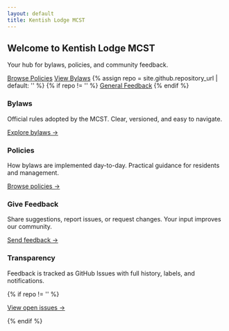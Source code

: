 ```yaml
---
layout: default
title: Kentish Lodge MCST
---
```


<section class="hero">
  <div class="container">
    <h1>Welcome to Kentish Lodge MCST</h1>
    <p>Your hub for bylaws, policies, and community feedback.</p>
    <div class="actions">
      <a class="btn" href="{{ '/policies/' | relative_url }}">Browse Policies</a>
      <a class="btn" href="{{ '/bylaws/' | relative_url }}">View Bylaws</a>
      {% assign repo = site.github.repository_url | default: '' %}
      {% if repo != '' %}
      <a class="btn secondary" href="{{ '/feedback/' | relative_url }}">General Feedback</a>
      {% endif %}
    </div>
  </div>
  
</section>

<div class="container">
  <div class="grid">
    <div class="card">
      <h3>Bylaws</h3>
      <p>Official rules adopted by the MCST. Clear, versioned, and easy to navigate.</p>
      <p><a href="{{ '/bylaws/' | relative_url }}">Explore bylaws →</a></p>
    </div>
    <div class="card">
      <h3>Policies</h3>
      <p>How bylaws are implemented day-to-day. Practical guidance for residents and management.</p>
      <p><a href="{{ '/policies/' | relative_url }}">Browse policies →</a></p>
    </div>
    <div class="card">
      <h3>Give Feedback</h3>
      <p>Share suggestions, report issues, or request changes. Your input improves our community.</p>
      <p><a href="{{ '/feedback/' | relative_url }}">Send feedback →</a></p>
    </div>
    <div class="card">
      <h3>Transparency</h3>
      <p>Feedback is tracked as GitHub Issues with full history, labels, and notifications.</p>
      {% if repo != '' %}
      <p><a href="{{ repo }}/issues">View open issues →</a></p>
      {% endif %}
    </div>
  </div>
</div>
